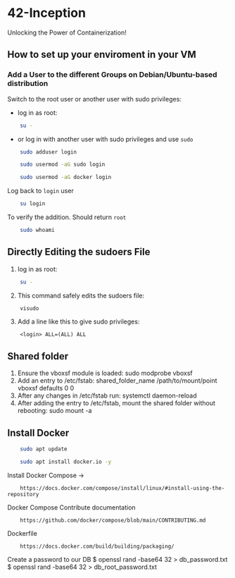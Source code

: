 # 42-Inception
Unlocking the Power of Containerization!

## How to set up your enviroment in your VM

### Add a User to the different Groups on Debian/Ubuntu-based distribution

Switch to the root user or another user with sudo privileges:

* log in as root:
```bash
    su -
```
* or log in with another user with sudo privileges and use `sudo`


```bash
    sudo adduser login
```
```bash
    sudo usermod -aG sudo login
```
```bash
    sudo usermod -aG docker login
```

Log back to `login` user
```bash
    su login 
```
To verify the addition. Should return `root`
```bash
    sudo whoami
```


## Directly Editing the sudoers File

1. log in as root:
```bash
    su -
```
2. This command safely edits the sudoers file:
```bash
    visudo
```
3. Add a line like this to give <login> sudo privileges:
```
	<login> ALL=(ALL) ALL
```


## Shared folder

1. Ensure the vboxsf module is loaded:
    sudo modprobe vboxsf
2. Add an entry to /etc/fstab:
    shared_folder_name  /path/to/mount/point  vboxsf  defaults  0  0
3. After any changes in /etc/fstab run:
    systemctl daemon-reload
4. After adding the entry to /etc/fstab, mount the shared folder without rebooting:
    sudo mount -a



## Install Docker

```bash
    sudo apt update
```
```bash
    sudo apt install docker.io -y
```

Install Docker Compose -> 
```href
    https://docs.docker.com/compose/install/linux/#install-using-the-repository
```

Docker Compose Contribute documentation
```href
    https://github.com/docker/compose/blob/main/CONTRIBUTING.md
```

Dockerfile 
```href
    https://docs.docker.com/build/building/packaging/
```



Create a password to our DB
$ openssl rand -base64 32 > db_password.txt
$ openssl rand -base64 32 > db_root_password.txt



